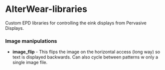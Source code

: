 # AlterWear-libraries
Custom EPD libraries for controlling the eink displays from Pervasive Displays.

### Image manipulations
- **image_flip** - This flips the image on the horizontal access (long way) so text is displayed backwards. Can also cycle between patterns w only a single image file.

